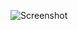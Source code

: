 ![Screenshot](https://raw.githubusercontent.com/Cryakl/Ultimate-RAT-Collection/refs/heads/main/GDoor/Glacier%20v2.2/Screenshot.png)
